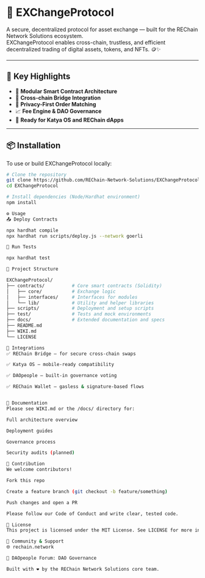 # 🔄 EXChangeProtocol

A secure, decentralized protocol for asset exchange — built for the REChain Network Solutions ecosystem.  
EXChangeProtocol enables cross-chain, trustless, and efficient decentralized trading of digital assets, tokens, and NFTs. 🪙✨

---

## 🚀 Key Highlights

- 🧱 **Modular Smart Contract Architecture**
- 🌉 **Cross-chain Bridge Integration**
- 🔐 **Privacy-First Order Matching**
- 📈 **Fee Engine & DAO Governance**
- 📲 **Ready for Katya OS and REChain dApps**

---

## 📦 Installation

To use or build EXChangeProtocol locally:

```bash
# Clone the repository
git clone https://github.com/REChain-Network-Solutions/EXChangeProtocol.git
cd EXChangeProtocol

# Install dependencies (Node/Hardhat environment)
npm install

⚙️ Usage
📤 Deploy Contracts

npx hardhat compile
npx hardhat run scripts/deploy.js --network goerli

🧪 Run Tests

npx hardhat test

📁 Project Structure

EXChangeProtocol/
├── contracts/          # Core smart contracts (Solidity)
│   ├── core/           # Exchange logic
│   ├── interfaces/     # Interfaces for modules
│   └── lib/            # Utility and helper libraries
├── scripts/            # Deployment and setup scripts
├── test/               # Tests and mock environments
├── docs/               # Extended documentation and specs
├── README.md
├── WIKI.md
└── LICENSE

🧩 Integrations
✅ REChain Bridge – for secure cross-chain swaps

✅ Katya OS – mobile-ready compatibility

✅ DAOpeople – built-in governance voting

✅ REChain Wallet – gasless & signature-based flows


📖 Documentation
Please see WIKI.md or the /docs/ directory for:

Full architecture overview

Deployment guides

Governance process

Security audits (planned)

🤝 Contribution
We welcome contributors!

Fork this repo

Create a feature branch (git checkout -b feature/something)

Push changes and open a PR

Please follow our Code of Conduct and write clear, tested code.

📜 License
This project is licensed under the MIT License. See LICENSE for more information.

💬 Community & Support
🌐 rechain.network

🧠 DAOpeople Forum: DAO Governance

Built with ❤️ by the REChain Network Solutions core team.
